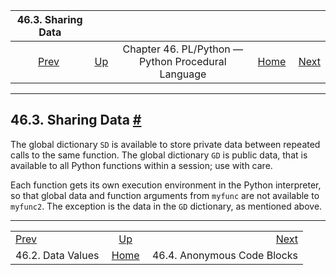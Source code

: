 

|                46.3. Sharing Data               |                                                                          |                                                    |                                                       |                                                         |
| :---------------------------------------------: | :----------------------------------------------------------------------- | :------------------------------------------------: | ----------------------------------------------------: | ------------------------------------------------------: |
| [Prev](plpython-data.html "46.2. Data Values")  | [Up](plpython.html "Chapter 46. PL/Python — Python Procedural Language") | Chapter 46. PL/Python — Python Procedural Language | [Home](index.html "PostgreSQL 17devel Documentation") |  [Next](plpython-do.html "46.4. Anonymous Code Blocks") |

***

## 46.3. Sharing Data [#](#PLPYTHON-SHARING)

The global dictionary `SD` is available to store private data between repeated calls to the same function. The global dictionary `GD` is public data, that is available to all Python functions within a session; use with care.

Each function gets its own execution environment in the Python interpreter, so that global data and function arguments from `myfunc` are not available to `myfunc2`. The exception is the data in the `GD` dictionary, as mentioned above.

***

|                                                 |                                                                          |                                                         |
| :---------------------------------------------- | :----------------------------------------------------------------------: | ------------------------------------------------------: |
| [Prev](plpython-data.html "46.2. Data Values")  | [Up](plpython.html "Chapter 46. PL/Python — Python Procedural Language") |  [Next](plpython-do.html "46.4. Anonymous Code Blocks") |
| 46.2. Data Values                               |           [Home](index.html "PostgreSQL 17devel Documentation")          |                             46.4. Anonymous Code Blocks |
